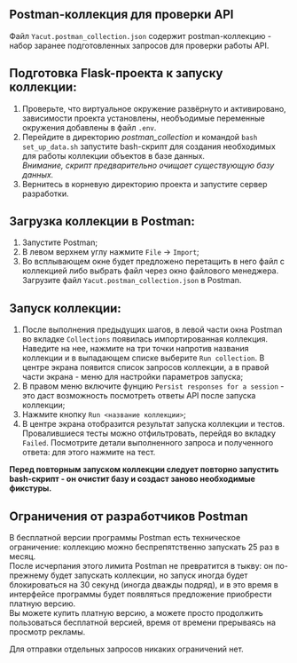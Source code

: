 
## Postman-коллекция для проверки API

Файл `Yacut.postman_collection.json` содержит postman-коллекцию - набор заранее подготовленных запросов для проверки работы API.

## Подготовка Flask-проекта к запуску коллекции:
1. Проверьте, что виртуальное окружение развёрнуто и активировано, зависимости проекта установлены, необъодимые переменные окружения добавлены в файл `.env`.
2. Перейдите в директорию *postman_collection* и командой `bash set_up_data.sh` запустите bash-скрипт для создания необходимых для работы коллекции объектов в базе данных.  
*Внимание, скрипт предварительно очищает существующую базу данных.*
3. Вернитесь в корневую директорию проекта и запустите сервер разработки.

## Загрузка коллекции в Postman:

1. Запустите Postman;
2. В левом верхнем углу нажмите `File` -> `Import`;
3. Во всплывающем окне будет предложено перетащить в него файл с коллекцией либо выбрать файл через окно файлового менеджера.
Загрузите файл `Yacut.postman_collection.json` в Postman.

## Запуск коллекции:

1. После выполнения предыдущих шагов, в левой части окна Postman во вкладке `Collections` появилась импортированная коллекция.
Наведите на нее, нажмите на три точки напротив названия коллекции и в выпадающем списке выберите `Run collection`. В центре экрана появится список запросов коллекции,
а в правой части экрана - меню для настройки параметров запуска;
2. В правом меню включите фунцию `Persist responses for a session` - это даст возможность посмотреть ответы API после запуска коллекции;
3. Нажмите кнопку `Run <название коллекции>`;
4. В центре экрана отобразится результат запуска коллекции и тестов. Провалившиеся тесты можно отфильтровать, перейдя во вкладку `Failed`.
Посмотрите детали выполненного запроса и полученного ответа: для этого нажмите на тест.
  
**Перед повторным запуском коллекции следует повторно запустить bash-скрипт - он очистит базу и создаст заново необходимые фикстуры.**
  
## Ограничения от разработчиков Postman
В бесплатной версии программы Postman есть техническое ограничение: коллекцию можно беспрепятственно запускать 25 раз в месяц.  
После исчерпания этого лимита Postman не превратится в тыкву: он по-прежнему будет запускать коллекции, но запуск иногда будет блокироваться на 30 секунд (иногда дважды подряд), и в это время в интерфейсе программы будет появляться предложение приобрести платную версию.  
Вы можете купить платную версию, а можете просто продолжить пользоваться бесплатной версией, время от времени прерываясь на просмотр рекламы.

Для отправки отдельных запросов никаких ограничений нет.
